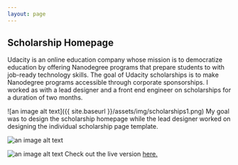```yaml
---
layout: page
---
```



## Scholarship Homepage

Udacity is an online education company whose mission is to democratize education by offering Nanodegree programs that prepare students to with job-ready technology skills. The goal of Udacity scholarships is to make Nanodegree programs accessible through corporate sponsorships. I worked as with a lead designer and a front end engineer on scholarships for a duration of two months.

![an image alt text]({{ site.baseurl }}/assets/img/scholarships1.png)
My goal was to design the scholarship homepage while the lead designer worked on designing the individual scholarship page template.

![an image alt text]({{base.siteurl}}/assets/img/scholarships2.png)

![an image alt text]({{base.siteurl}}/assets/img/scholarships3.png)
Check out the live version
<a href="https://www.udacity.com/scholarships" target="_blank">here. </a>
